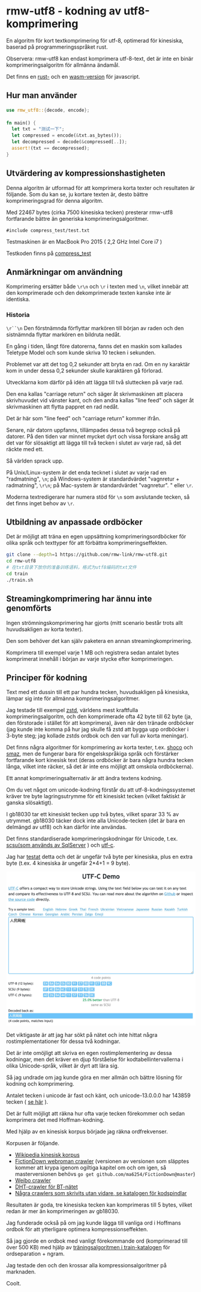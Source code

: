 # rmw-utf8 - kodning av utf8-komprimering

En algoritm för kort textkomprimering för utf-8, optimerad för kinesiska, baserad på programmeringsspråket rust.

Observera: rmw-utf8 kan endast komprimera utf-8-text, det är inte en binär komprimeringsalgoritm för allmänna ändamål.

Det finns en [rust-](https://github.com/rmw-link/rmw-utf8) och en [wasm-version](https://github.com/rmw-lib/rmw-utf8-wasm) för javascript.

## Hur man använder

```rust
use rmw_utf8::{decode, encode};

fn main() {
  let txt = "测试一下";
  let compressed = encode(&txt.as_bytes());
  let decompressed = decode(&compressed[..]);
  assert!(txt == decompressed);
}
```

## Utvärdering av kompressionshastigheten

Denna algoritm är utformad för att komprimera korta texter och resultaten är följande. Som du kan se, ju kortare texten är, desto bättre komprimeringsgrad för denna algoritm.

Med 22467 bytes (cirka 7500 kinesiska tecken) presterar rmw-utf8 fortfarande bättre än generiska komprimeringsalgoritmer.

```
#include compress_test/test.txt
```

Testmaskinen är en MacBook Pro 2015 ( 2,2 GHz Intel Core i7 )

Testkoden finns på [compress_test](https://github.com/rmw-link/rmw-utf8/tree/master/compress_test)

## Anmärkningar om användning

Komprimering ersätter både `\r\n` och `\r` i texten med `\n`, vilket innebär att den komprimerade och den dekomprimerade texten kanske inte är identiska.

### Historia

`\r``\n` Den förstnämnda förflyttar markören till början av raden och den sistnämnda flyttar markören en bildruta nedåt.

En gång i tiden, långt före datorerna, fanns det en maskin som kallades Teletype Model och som kunde skriva 10 tecken i sekunden.

Problemet var att det tog 0,2 sekunder att bryta en rad. Om en ny karaktär kom in under dessa 0,2 sekunder skulle karaktären gå förlorad.

Utvecklarna kom därför på idén att lägga till två sluttecken på varje rad.

Den ena kallas "carriage return" och säger åt skrivmaskinen att placera skrivhuvudet vid vänster kant, och den andra kallas "line feed" och säger åt skrivmaskinen att flytta pappret en rad nedåt.

Det är här som "line feed" och "carriage return" kommer ifrån.

Senare, när datorn uppfanns, tillämpades dessa två begrepp också på datorer. På den tiden var minnet mycket dyrt och vissa forskare ansåg att det var för slösaktigt att lägga till två tecken i slutet av varje rad, så det räckte med ett.

Så världen sprack upp.

På Unix/Linux-system är det enda tecknet i slutet av varje rad en "radmatning", `\n`; på Windows-system är standardvärdet "vagnretur + radmatning", `\r\n`; på Mac-system är standardvärdet "vagnretur". " eller `\r`.

Moderna textredigerare har numera stöd för `\n` som avslutande tecken, så det finns inget behov av `\r`.

## Utbildning av anpassade ordböcker

Det är möjligt att träna en egen uppsättning komprimeringsordböcker för olika språk och texttyper för att förbättra komprimeringseffekten.

```bash
git clone --depth=1 https://github.com/rmw-link/rmw-utf8.git
cd rmw-utf8
# 在txt目录下放你的准备训练语料，格式为utf8编码的txt文件
cd train
./train.sh
```

## Streamingkomprimering har ännu inte genomförts

Ingen strömningskomprimering har gjorts (mitt scenario består trots allt huvudsakligen av korta texter).

Den som behöver det kan själv paketera en annan streamingkomprimering.

Komprimera till exempel varje 1 MB och registrera sedan antalet bytes komprimerat innehåll i början av varje stycke efter komprimeringen.

## Principer för kodning

Text med ett dussin till ett par hundra tecken, huvudsakligen på kinesiska, lämpar sig inte för allmänna komprimeringsalgoritmer.

Jag testade till exempel [zstd](https://github.com/facebook/zstd), världens mest kraftfulla komprimeringsalgoritm, och den komprimerade ofta 42 byte till 62 byte (ja, den förstorade i stället för att komprimera), även när den tränade ordböcker (jag kunde inte komma på hur jag skulle få zstd att bygga upp ordböcker i 3-byte steg; jag kollade zstds ordbok och den var full av korta meningar).

Det finns några algoritmer för komprimering av korta texter, t.ex. [shoco](https://ed-von-schleck.github.io/shoco/) och [smaz](https://github.com/antirez/smaz), men de fungerar bara för engelskspråkiga språk och förstärker fortfarande kort kinesisk text (deras ordböcker är bara några hundra tecken långa, vilket inte räcker, så det är inte ens möjligt att omskola ordböckerna).

Ett annat komprimeringsalternativ är att ändra textens kodning.

Om du vet något om unicode-kodning förstår du att utf-8-kodningssystemet kräver tre byte lagringsutrymme för ett kinesiskt tecken (vilket faktiskt är ganska slösaktigt).

I gb18030 tar ett kinesiskt tecken upp två bytes, vilket sparar 33 % av utrymmet. gb18030 täcker dock inte alla Unicode-tecken (det är bara en delmängd av utf8) och kan därför inte användas.

Det finns standardiserade komprimeringskodningar för Unicode, t.ex. [scsu](https://github.com/dop251/scsu)[(som används av SqlServer](https://docs.microsoft.com/en-us/sql/relational-databases/data-compression/unicode-compression-implementation?view=sql-server-ver15) ) och [utf-c](https://github.com/deNULL/utf-c).

Jag har [testat](https://denull.github.io/utf-c) detta och det är ungefär två byte per kinesiska, plus en extra byte (t.ex. 4 kinesiska är ungefär 2*4+1 = 9 byte).

![](https://raw.githubusercontent.com/gcxfd/img/gh-pages/ffxMd3.jpg)

Det viktigaste är att jag har sökt på nätet och inte hittat några rostimplementationer för dessa två kodningar.

Det är inte omöjligt att skriva en egen rostimplementering av dessa kodningar, men det kräver en djup förståelse för kodtabellintervallerna i olika Unicode-språk, vilket är dyrt att lära sig.

Så jag undrade om jag kunde göra en mer allmän och bättre lösning för kodning och komprimering.

Antalet tecken i unicode är fast och känt, och unicode-13.0.0.0 har 143859 tecken ( [se här](https://github.com/rmw-link/utf8_compress/blob/master/all_char.py) ).

Det är fullt möjligt att räkna hur ofta varje tecken förekommer och sedan komprimera det med Hoffman-kodning.

Med hjälp av en kinesisk korpus började jag räkna ordfrekvenser.

Korpusen är följande.

* [Wikipedia kinesisk korpus](https://jdhao.github.io/2019/01/10/two_chinese_corpus)
* [FictionDown webroman crawler](https://github.com/ma6254/FictionDown) (versionen av versionen som släpptes kommer att krypa igenom ogiltiga kapitel om och om igen, så masterversionen behövs `go get github.com/ma6254/FictionDown@master`)
* [Weibo crawler](https://github.com/gcxfd/weibo-crawler)
* [DHT-crawler för BT-nätet](https://github.com/gcxfd/bt-spider)
* [Några crawlers som skrivits utan vidare, se katalogen för kodspindlar](https://github.com/rmw-link/utf8_compress/tree/master/spider)

Resultaten är goda, tre kinesiska tecken kan komprimeras till 5 bytes, vilket redan är mer än komprimeringen av gb18030.

Jag funderade också på om jag kunde lägga till vanliga ord i Hoffmans ordbok för att ytterligare optimera kompressionseffekten.

Så jag gjorde en ordbok med vanligt förekommande ord (komprimerad till över 500 KB) med hjälp av [träningsalgoritmen i train-katalogen](https://github.com/rmw-link/rmw-utf8/tree/master/train) för ordseparation + ngram.

Jag testade den och den krossar alla kompressionsalgoritmer på marknaden.

Coolt.